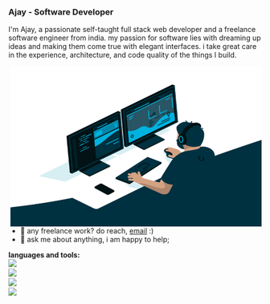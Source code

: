 ### Ajay - Software Developer

I'm Ajay, a passionate self-taught full stack web developer and a freelance software engineer from india. my passion for software lies with dreaming up ideas and making them come true with elegant interfaces. i take great care in the experience, architecture, and code quality of the things I build.


  <img align="right" alt="GIF" src="https://github.com/malik-dinar/malik-dinar/blob/main/code.gif" width="500" height="320" />
  
- 💼 any freelance work? do reach, [email](mailto:mail.ajayasok@gmail.com) :)
- 💬 ask me about anything, i am happy to help;

**languages and tools:**  
<a><img src="https://skillicons.dev/icons?i=nextjs,nestjs,react,nodejs,express" />
<a/> <br/>
<a><img src="https://skillicons.dev/icons?i=mongodb,js,ts,redux,html,css" />
<a/> <br/>
<a><img src="https://skillicons.dev/icons?i=aws,firebase,gcp,git," />
<a/>
 <br/>
<a><img src="https://skillicons.dev/icons?i=postman,netlify,figma,nginx" />
<a/>

    
